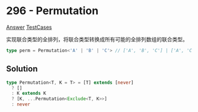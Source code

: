 # 296 - Permutation

[Answer](https://github.com/lybenson/ts-checker/blob/master/src/296-medium-permutation/template.ts) [TestCases](https://github.com/lybenson/ts-checker/blob/master/src/296-medium-permutation/test-cases.ts)

实现联合类型的全排列，将联合类型转换成所有可能的全排列数组的联合类型。

```typescript
type perm = Permutation<'A' | 'B' | 'C'> // ['A', 'B', 'C'] | ['A', 'C', 'B'] | ['B', 'A', 'C'] | ['B', 'C', 'A'] | ['C', 'A', 'B'] | ['C', 'B', 'A']
```

## Solution

```ts
type Permutation<T, K = T> = [T] extends [never]
  ? []
  : K extends K
  ? [K, ...Permutation<Exclude<T, K>>]
  : never
```

